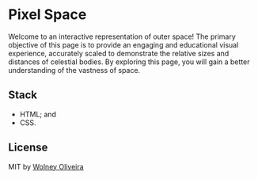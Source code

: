 # Pixel Space

Welcome to an interactive representation of outer space! The primary objective of this page is to provide an engaging and educational visual experience, accurately scaled to demonstrate the relative sizes and distances of celestial bodies. By exploring this page, you will gain a better understanding of the vastness of space.

## Stack

- HTML; and
- CSS.

## License

MIT by [Wolney Oliveira](https://github.com/wolney-fo)
